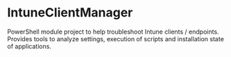 ﻿# IntuneClientManager

PowerShell module project to help troubleshoot Intune clients / endpoints.
Provides tools to analyze settings, execution of scripts and installation state of applications.
